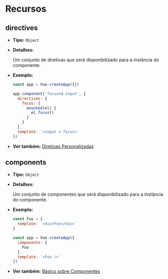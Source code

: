 # Recursos

## directives

- **Tipo:** `Object`

- **Detalhes:**

  Um conjunto de diretivas que será disponibilizado para a instância do componente.

- **Exemplo:**
  ```js
  const app = Vue.createApp({})
  
  app.component('focused-input', {
    directives: {
      focus: {
        mounted(el) {
          el.focus()
        }
      }
    },
    template: `<input v-focus>`
  })
  ```

- **Ver também:** [Diretivas Personalizadas](../guide/custom-directive.html)

## components

- **Tipo:** `Object`

- **Detalhes:**

  Um conjunto de componentes que será disponibilizado para a instância do componente.

- **Exemplo:**
  ```js
  const Foo = {
    template: `<div>Foo</div>`
  }
  
  const app = Vue.createApp({
    components: {
      Foo
    },
    template: `<Foo />`
  })
  ```

- **Ver também:** [Básico sobre Componentes](../guide/component-basics.html)
